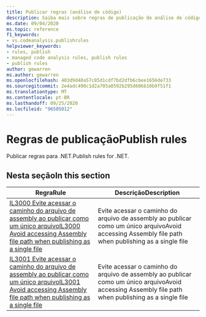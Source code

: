 ```yaml
---
title: Publicar regras (análise de código)
description: Saiba mais sobre regras de publicação de análise de código.
ms.date: 09/04/2020
ms.topic: reference
f1_keywords:
- vs.codeanalysis.publishrules
helpviewer_keywords:
- rules, publish
- managed code analysis rules, publish rules
- publish rules
author: gewarren
ms.author: gewarren
ms.openlocfilehash: 403d9d48a57c85d1cdf7bd2dfb6cbee1656de733
ms.sourcegitcommit: 2e4adc490c1d2a705a0592b295d606b10b9f51f1
ms.translationtype: MT
ms.contentlocale: pt-BR
ms.lasthandoff: 09/25/2020
ms.locfileid: "96585012"
---
```

# <a name="publish-rules"></a><span data-ttu-id="92e0b-103">Regras de publicação</span><span class="sxs-lookup"><span data-stu-id="92e0b-103">Publish rules</span></span>

<span data-ttu-id="92e0b-104">Publicar regras para .NET.</span><span class="sxs-lookup"><span data-stu-id="92e0b-104">Publish rules for .NET.</span></span>

## <a name="in-this-section"></a><span data-ttu-id="92e0b-105">Nesta seção</span><span class="sxs-lookup"><span data-stu-id="92e0b-105">In this section</span></span>

|<span data-ttu-id="92e0b-106">Regra</span><span class="sxs-lookup"><span data-stu-id="92e0b-106">Rule</span></span>|<span data-ttu-id="92e0b-107">Descrição</span><span class="sxs-lookup"><span data-stu-id="92e0b-107">Description</span></span>|
|----------|-----------------|
|[<span data-ttu-id="92e0b-108">IL3000 Evite acessar o caminho do arquivo de assembly ao publicar como um único arquivo</span><span class="sxs-lookup"><span data-stu-id="92e0b-108">IL3000 Avoid accessing Assembly file path when publishing as a single file</span></span>](il3000.md)|<span data-ttu-id="92e0b-109">Evite acessar o caminho do arquivo de assembly ao publicar como um único arquivo</span><span class="sxs-lookup"><span data-stu-id="92e0b-109">Avoid accessing Assembly file path when publishing as a single file</span></span>|
|[<span data-ttu-id="92e0b-110">IL3001 Evite acessar o caminho do arquivo de assembly ao publicar como um único arquivo</span><span class="sxs-lookup"><span data-stu-id="92e0b-110">IL3001 Avoid accessing Assembly file path when publishing as a single file</span></span>](il3001.md)|<span data-ttu-id="92e0b-111">Evite acessar o caminho do arquivo de assembly ao publicar como um único arquivo</span><span class="sxs-lookup"><span data-stu-id="92e0b-111">Avoid accessing Assembly file path when publishing as a single file</span></span>|
